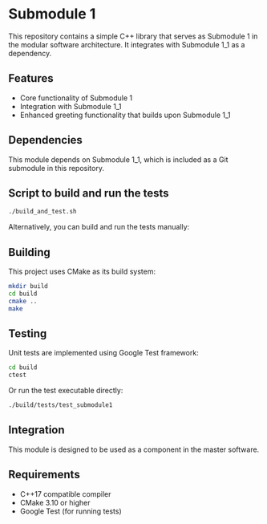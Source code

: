 # Submodule 1

This repository contains a simple C++ library that serves as Submodule 1 in the modular software architecture. It integrates with Submodule 1_1 as a dependency.

## Features

- Core functionality of Submodule 1
- Integration with Submodule 1_1
- Enhanced greeting functionality that builds upon Submodule 1_1

## Dependencies

This module depends on Submodule 1_1, which is included as a Git submodule in this repository.

## Script to build and run the tests

```bash
./build_and_test.sh
```

Alternatively, you can build and run the tests manually:

## Building

This project uses CMake as its build system:

```bash
mkdir build
cd build
cmake ..
make
```

## Testing

Unit tests are implemented using Google Test framework:

```bash
cd build
ctest
```

Or run the test executable directly:

```bash
./build/tests/test_submodule1
```

## Integration

This module is designed to be used as a component in the master software. 
## Requirements

- C++17 compatible compiler
- CMake 3.10 or higher
- Google Test (for running tests)
